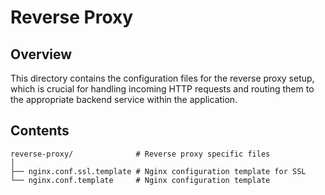 # Reverse Proxy

## Overview

This directory contains the configuration files for the reverse proxy setup, which is crucial for handling incoming HTTP requests and routing them to the appropriate backend service within the application.

## Contents

```shell
reverse-proxy/              # Reverse proxy specific files
│
├── nginx.conf.ssl.template # Nginx configuration template for SSL
└── nginx.conf.template     # Nginx configuration template
```
